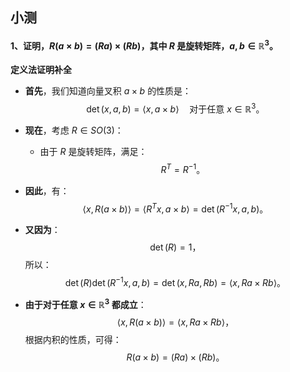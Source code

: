 ## 小测

####  1、证明，$R(a \times b) = (Ra) \times (Rb)$，其中 $R$ 是旋转矩阵，$a, b \in \mathbb{R}^3$。

**定义法证明补全**

- **首先**，我们知道向量叉积 $a \times b$ 的性质是：
  $$
  \det(x, a, b) = \langle x, a \times b \rangle \quad \text{对于任意 } x \in \mathbb{R}^3。
  $$

- **现在**，考虑 $R \in SO(3)$：
  - 由于 $R$ 是旋转矩阵，满足：
    $$
    R^T = R^{-1}。
    $$

- **因此**，有：
  $$
  \langle x, R(a \times b) \rangle = \langle R^T x, a \times b \rangle = \det(R^{-1}x, a, b)。
  $$

- **又因为**：
  $$
  \det(R) = 1，
  $$
  所以：
  $$
  \det(R)\det(R^{-1}x, a, b) = \det(x, Ra, Rb) = \langle x, Ra \times Rb \rangle。
  $$

- **由于对于任意 $x \in \mathbb{R}^3$ 都成立**：
  $$
  \langle x, R(a \times b) \rangle = \langle x, Ra \times Rb \rangle，
  $$
  根据内积的性质，可得：
  $$
  R(a \times b) = (Ra) \times (Rb)。
  $$

